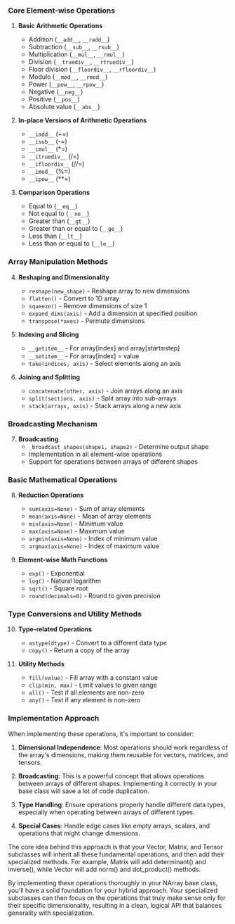 ### Core Element-wise Operations

1. **Basic Arithmetic Operations**
   - Addition (`__add__`, `__radd__`)
   - Subtraction (`__sub__`, `__rsub__`)
   - Multiplication (`__mul__`, `__rmul__`)
   - Division (`__truediv__`, `__rtruediv__`)
   - Floor division (`__floordiv__`, `__rfloordiv__`)
   - Modulo (`__mod__`, `__rmod__`)
   - Power (`__pow__`, `__rpow__`)
   - Negative (`__neg__`)
   - Positive (`__pos__`)
   - Absolute value (`__abs__`)

2. **In-place Versions of Arithmetic Operations**
   - `__iadd__` (+=)
   - `__isub__` (-=)
   - `__imul__` (*=)
   - `__itruediv__` (/=)
   - `__ifloordiv__` (//=)
   - `__imod__` (%=)
   - `__ipow__` (**=)

3. **Comparison Operations**
   - Equal to (`__eq__`)
   - Not equal to (`__ne__`)
   - Greater than (`__gt__`)
   - Greater than or equal to (`__ge__`)
   - Less than (`__lt__`)
   - Less than or equal to (`__le__`)

### Array Manipulation Methods

4. **Reshaping and Dimensionality**
   - `reshape(new_shape)` - Reshape array to new dimensions
   - `flatten()` - Convert to 1D array
   - `squeeze()` - Remove dimensions of size 1
   - `expand_dims(axis)` - Add a dimension at specified position
   - `transpose(*axes)` - Permute dimensions

5. **Indexing and Slicing**
   - `__getitem__` - For array[index] and array[start:end:step]
   - `__setitem__` - For array[index] = value
   - `take(indices, axis)` - Select elements along an axis

6. **Joining and Splitting**
   - `concatenate(other, axis)` - Join arrays along an axis
   - `split(sections, axis)` - Split array into sub-arrays
   - `stack(arrays, axis)` - Stack arrays along a new axis

### Broadcasting Mechanism

7. **Broadcasting**
   - `_broadcast_shapes(shape1, shape2)` - Determine output shape
   - Implementation in all element-wise operations
   - Support for operations between arrays of different shapes

### Basic Mathematical Operations

8. **Reduction Operations**
   - `sum(axis=None)` - Sum of array elements
   - `mean(axis=None)` - Mean of array elements
   - `min(axis=None)` - Minimum value
   - `max(axis=None)` - Maximum value
   - `argmin(axis=None)` - Index of minimum value
   - `argmax(axis=None)` - Index of maximum value

9. **Element-wise Math Functions**
   - `exp()` - Exponential
   - `log()` - Natural logarithm
   - `sqrt()` - Square root
   - `round(decimals=0)` - Round to given precision

### Type Conversions and Utility Methods

10. **Type-related Operations**
    - `astype(dtype)` - Convert to a different data type
    - `copy()` - Return a copy of the array

11. **Utility Methods**
    - `fill(value)` - Fill array with a constant value
    - `clip(min, max)` - Limit values to given range
    - `all()` - Test if all elements are non-zero
    - `any()` - Test if any element is non-zero

### Implementation Approach

When implementing these operations, it's important to consider:

1. **Dimensional Independence**: Most operations should work regardless of the array's dimensions, making them reusable for vectors, matrices, and tensors.

2. **Broadcasting**: This is a powerful concept that allows operations between arrays of different shapes. Implementing it correctly in your base class will save a lot of code duplication.

3. **Type Handling**: Ensure operations properly handle different data types, especially when operating between arrays of different types.

4. **Special Cases**: Handle edge cases like empty arrays, scalars, and operations that might change dimensions.

The core idea behind this approach is that your Vector, Matrix, and Tensor subclasses will inherit all these fundamental operations, and then add their specialized methods. For example, Matrix will add determinant() and inverse(), while Vector will add norm() and dot_product() methods.

By implementing these operations thoroughly in your NArray base class, you'll have a solid foundation for your hybrid approach. Your specialized subclasses can then focus on the operations that truly make sense only for their specific dimensionality, resulting in a clean, logical API that balances generality with specialization.